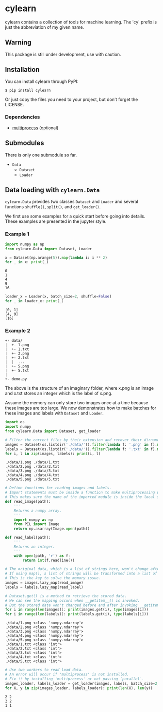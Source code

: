 # cylearn

cylearn contains a collection of tools for machine learning. The 'cy' prefix is just the abbreviation of my given name.

## Warning

This package is still under development, use with caution.

## Installation

You can install cylearn through PyPI:

```
$ pip install cylearn
```

Or just copy the files you need to your project, but don't forget the LICENSE.

### Dependencies

+ [multiprocess](https://github.com/uqfoundation/multiprocess) (optional)

## Submodules

There is only one submodule so far.

+ `Data`
  + `Dataset`
  + `Loader`

## Data loading with `cylearn.Data`

`cylearn.Data` provides two classes `Dataset` and `Loader` and several functions `shuffle()`, `split()`, and `get_loader()`.

We first use some examples for a quick start before going into details. These examples are presented in the jupyter style.

### Example 1

```Python
import numpy as np
from cylearn.Data import Dataset, Loader
```

```Python
x = Dataset(np.arange(5)).map(lambda i: i ** 2)
for _ in x: print(_)
```

```
0
1
4
9
16
```

```Python
loader_x = Loader(x, batch_size=2, shuffle=False)
for _ in loader_x: print(_)
```

```
[0, 1]
[4, 9]
[16]
```

### Example 2

```
+- data/
|  +- 1.png
|  +- 1.txt
|  +- 2.png
|  +- 2.txt
|  |  ...
|  +- 5.png
|  +- 5.txt
|
+- demo.py
```

The above is the structure of an imaginary folder, where x.png is an image and x.txt stores an integer which is the label of x.png.

Assume the memory can only store two images once at a time because these images are too large. We now demonstrates how to make batches for these images and labels with `Dataset` and `Loader`.

```Python
import os
import numpy
from cylearn.Data import Dataset, get_loader
```

```Python
# Filter the correct files by their extension and recover their dirname.
images = Dataset(os.listdir('./data/')).filter(lambda f: '.png' in f).map(lambda f: './data/' + f)
labels = Dataset(os.listdir('./data/')).filter(lambda f: '.txt' in f).map(lambda f: './data/' + f)
for i, l in zip(images, labels): print(i, l)
```

```
./data/1.png ./data/1.txt
./data/2.png ./data/2.txt
./data/3.png ./data/3.txt
./data/4.png ./data/4.txt
./data/5.png ./data/5.txt
```

```Python
# Define functions for reading images and labels.
# Import statements must be inside a function to make multiprocessing work.
# This makes sure the name of the imported module is inside the local symbol table.
def read_image(path):
    '''
    Returns a numpy array.
    '''
    import numpy as np
    from PIL import Image
    return np.asarray(Image.open(path))

def read_label(path):
    '''
    Returns an integer.
    '''
    with open(path, 'r') as f:
        return int(f.readline())
```

```Python
# The original data, which is a list of strings here, won't change after lazy_map() is called.
# If using map(), a list of strings will be transformed into a list of numpy arrays or integers.
# This is the key to solve the memory issue.
images = images.lazy_map(read_image)
labels = labels.lazy_map(read_label)
```

```Python
# Dataset.get() is a method to retrieve the stored data.
# We can see the mapping occurs when __getitem__() is invoked.
# But the stored data won't changed before and after invoking __getitem__().
for i in range(len(images)): print(images.get(i), type(images[i]))
for i in range(len(labels)): print(labels.get(i), type(labels[i]))
```

```
./data/1.png <class 'numpy.ndarray'>
./data/2.png <class 'numpy.ndarray'>
./data/3.png <class 'numpy.ndarray'>
./data/4.png <class 'numpy.ndarray'>
./data/5.png <class 'numpy.ndarray'>
./data/1.txt <class 'int'>
./data/2.txt <class 'int'>
./data/3.txt <class 'int'>
./data/4.txt <class 'int'>
./data/5.txt <class 'int'>
```

```Python
# Use two workers to read load data.
# An error will occur if 'multiprocess' is not installed.
# Fix it by installing 'multiprocess' or not passing `parallel`.
images_loader, labels_loader = get_loader(images, labels, batch_size=2, parallel=2)
for X, y in zip(images_loader, labels_loader): print(len(X), len(y))
```

```
2 2
2 2
1 1
```
